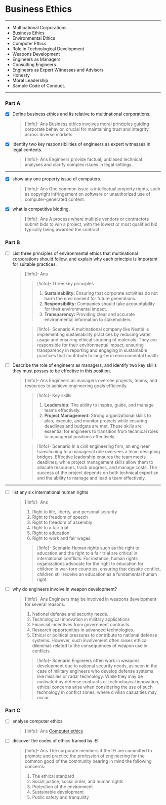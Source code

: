 # Business Ethics

---

- Multinational Corporations
- Business Ethics
- Environmental Ethics
- Computer Ethics
- Role in Technological Development
- Weapons Development
- Engineers as Managers
- Consulting Engineers
- Engineers as Expert Witnesses and Advisors
- Honesty
- Moral Leadership
- Sample Code of Conduct.

---

### Part A

- [x] Define business ethics and its relative to multinational corporations.
  > [!info]- Ans
  > Business ethics involves moral principles guiding corporate behavior, crucial for maintaining trust and integrity across diverse markets.
- [x] Identify two key responsibilities of engineers as expert witnesses in legal contexts.
  > [!info]- Ans
  > Engineers provide factual, unbiased technical analyses and clarify complex issues in legal settings.

---

- [x] show any one property issue of computers.
  > [!info]- Ans
  > One common issue is intellectual property rights, such as copyright infringement on software or unauthorized use of computer-generated content.
- [x] what is competitive bidding.
  > [!info]- Ans
  > A process where multiple vendors or contractors submit bids to win a project, with the lowest or most qualified bid typically being awarded the contract.

### Part B

- [ ] List three principles of environmental ethics that multinational corporations should follow, and explain why each principle is important for suitable practices.
  > [!info]- Ans
  >
  > > [!info]- Three key principles
  > >
  > > 1. **Sustainability:** Ensuring that corporate activities do not harm the environment for future generations.
  > > 2. **Responsibility:** Companies should take accountability for their environmental impact.
  > > 3. **Transparency:** Providing clear and accurate environmental information to stakeholders.
  >
  > > [!info]- Scenario
  > > A multinational company like Nestlé is implementing sustainability practices by reducing water usage and ensuring ethical sourcing of materials. They are responsible for their environmental impact, ensuring transparency in reporting and engaging in sustainable practices that contribute to long-term environmental health.
- [ ] Describe the role of engineers as managers, and identify two key skills they must posses to be effective in this position.
  > [!info]- Ans
  > Engineers as managers oversee projects, teams, and resources to achieve
  > engineering goals efficiently.
  >
  > > [!info]- Key skills
  > >
  > > 1. **Leadership:** The ability to inspire, guide, and manage teams effectively.
  > > 2. **Project Management:** Strong organizational skills to plan, execute, and monitor projects while ensuring deadlines and budgets are met. These skills are essential for engineers to transition from technical roles to managerial positions effectively.
  >
  > > [!info]- Scenario
  > > In a civil engineering firm, an engineer transitioning to a managerial role oversees a team designing bridges. Effective leadership ensures the team meets deadlines, while project management skills allow them to allocate resources, track progress, and manage costs. The success of the project depends on both technical expertise and the ability to manage and lead a team effectively.

---

- [ ] list any six international human rights

  > [!info]- Ans
  >
  > 1.  Right to life, liberty, and personal security
  > 2.  Right to freedom of speech
  > 3.  Right to freedom of assembly
  > 4.  Right to a fair trial
  > 5.  Right to education
  > 6.  Right to work and fair wages
  >
  > > [!info]- Scenario
  > > Human rights such as the right to education and the right to a fair trial are critical in international conflicts. For instance, human rights organizations advocate for the right to education for children in war-torn countries, ensuring that despite conflict, children still receive an education as a fundamental human right.

- [ ] why do engineers involve in weapon development?
  > [!info]- Ans
  > Engineers may be involved in weapons development for several reasons:
  >
  > 1.  National defense and security needs.
  > 2.  Technological innovation in military applications
  > 3.  Financial incentives from government contracts.
  > 4.  Research opportunities in advanced technologies.
  > 5.  Ethical or political pressures to contribute to national defense systems. However, such involvement often raises ethical dilemmas related to the consequences of weapon use in conflicts.
  >
  > > [!info]- Scenario
  > > Engineers often work in weapons development due to national security needs, as seen in the case of military engineers who develop defense systems like missiles or radar technology. While they may be motivated by defense contracts or technological innovation, ethical concerns arise when considering the use of such technology in conflict zones, where civilian casualties may occur.

### Part C

- [ ] analyse computer ethics
  > [!info]- Ans
  > [Computer ethics](https://www.geeksforgeeks.org/computer-ethics/)
- [ ] discover the codes of ethics framed by IEI
  > [!info]- Ans
  > The corporate members if the IEI are committed to promote and practice the profession of engineering for the common good of the community bearing in mind the following concerns:
  >
  > 1.  The ethical standard
  > 2.  Social justice, social order, and human rights
  > 3.  Protection of the environment
  > 4.  Sustainable development
  > 5.  Public safety and tranquility
